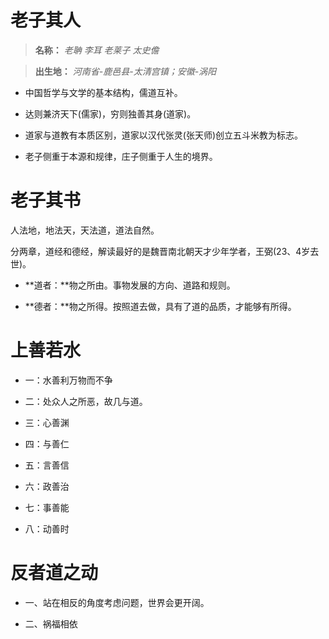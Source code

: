 # 老子其人

> **名称：** *老聃 李耳 老莱子 太史儋*

> **出生地：** *河南省-鹿邑县-太清宫镇；安徽-涡阳*

- 中国哲学与文学的基本结构，儒道互补。

- 达则兼济天下(儒家)，穷则独善其身(道家)。

- 道家与道教有本质区别，道家以汉代张灵(张天师)创立五斗米教为标志。

- 老子侧重于本源和规律，庄子侧重于人生的境界。

# 老子其书

人法地，地法天，天法道，道法自然。

分两章，道经和德经，解读最好的是魏晋南北朝天才少年学者，王弼(23、4岁去世)。

- **道者：**物之所由。事物发展的方向、道路和规则。

- **德者：**物之所得。按照道去做，具有了道的品质，才能够有所得。

# 上善若水

- 一：水善利万物而不争

- 二：处众人之所恶，故几与道。

- 三：心善渊

- 四：与善仁

- 五：言善信

- 六：政善治

- 七：事善能

- 八：动善时



# 反者道之动

- 一、站在相反的角度考虑问题，世界会更开阔。

- 二、祸福相依